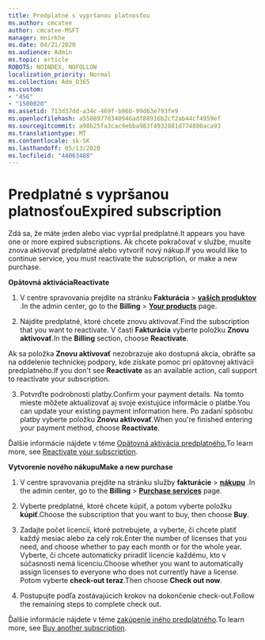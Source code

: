 ```yaml
---
title: Predplatné s vypršanou platnosťou
ms.author: cmcatee
author: cmcatee-MSFT
manager: mnirkhe
ms.date: 04/21/2020
ms.audience: Admin
ms.topic: article
ROBOTS: NOINDEX, NOFOLLOW
localization_priority: Normal
ms.collection: Adm_O365
ms.custom:
- "456"
- "1500020"
ms.assetid: 713d37dd-a34c-469f-b96b-99d63e793fe9
ms.openlocfilehash: a55889770340946adf88916b2cf2ab44cf4959ef
ms.sourcegitcommit: a98b25fa3cac9ebba983f4932881d774880aca93
ms.translationtype: MT
ms.contentlocale: sk-SK
ms.lasthandoff: 05/13/2020
ms.locfileid: "44063488"
---
```

# <a name="expired-subscription"></a><span data-ttu-id="c9439-102">Predplatné s vypršanou platnosťou</span><span class="sxs-lookup"><span data-stu-id="c9439-102">Expired subscription</span></span>

<span data-ttu-id="c9439-103">Zdá sa, že máte jeden alebo viac vypršal predplatné.</span><span class="sxs-lookup"><span data-stu-id="c9439-103">It appears you have one or more expired subscriptions.</span></span> <span data-ttu-id="c9439-104">Ak chcete pokračovať v službe, musíte znova aktivovať predplatné alebo vytvoriť nový nákup.</span><span class="sxs-lookup"><span data-stu-id="c9439-104">If you would like to continue service, you must reactivate the subscription, or make a new purchase.</span></span>
  
<span data-ttu-id="c9439-105">**Opätovná aktivácia**</span><span class="sxs-lookup"><span data-stu-id="c9439-105">**Reactivate**</span></span>
  
1. <span data-ttu-id="c9439-106">V centre spravovania prejdite na stránku **Fakturácia** \> **[vašich produktov](https://go.microsoft.com/fwlink/p/?linkid=842054)** .</span><span class="sxs-lookup"><span data-stu-id="c9439-106">In the admin center, go to the **Billing** \> **[Your products](https://go.microsoft.com/fwlink/p/?linkid=842054)** page.</span></span>

2. <span data-ttu-id="c9439-107">Nájdite predplatné, ktoré chcete znovu aktivovať.</span><span class="sxs-lookup"><span data-stu-id="c9439-107">Find the subscription that you want to reactivate.</span></span> <span data-ttu-id="c9439-108">V časti **Fakturácia** vyberte položku **Znovu aktivovať**.</span><span class="sxs-lookup"><span data-stu-id="c9439-108">In the **Billing** section, choose **Reactivate**.</span></span>

<span data-ttu-id="c9439-109">Ak sa položka **Znovu aktivovať** nezobrazuje ako dostupná akcia, obráťte sa na oddelenie technickej podpory, kde získate pomoc pri opätovnej aktivácii predplatného.</span><span class="sxs-lookup"><span data-stu-id="c9439-109">If you don't see **Reactivate** as an available action, call support to reactivate your subscription.</span></span>

3. <span data-ttu-id="c9439-110">Potvrďte podrobnosti platby.</span><span class="sxs-lookup"><span data-stu-id="c9439-110">Confirm your payment details.</span></span> <span data-ttu-id="c9439-111">Na tomto mieste môžete aktualizovať aj svoje existujúce informácie o platbe.</span><span class="sxs-lookup"><span data-stu-id="c9439-111">You can update your existing payment information here.</span></span> <span data-ttu-id="c9439-112">Po zadaní spôsobu platby vyberte položku **Znovu aktivovať**.</span><span class="sxs-lookup"><span data-stu-id="c9439-112">When you're finished entering your payment method, choose **Reactivate**.</span></span>

<span data-ttu-id="c9439-113">Ďalšie informácie nájdete v téme [Opätovná aktivácia predplatného.](https://docs.microsoft.com/office365/admin/subscriptions-and-billing/reactivate-your-subscription)</span><span class="sxs-lookup"><span data-stu-id="c9439-113">To learn more, see [Reactivate your subscription](https://docs.microsoft.com/office365/admin/subscriptions-and-billing/reactivate-your-subscription).</span></span>

<span data-ttu-id="c9439-114">**Vytvorenie nového nákupu**</span><span class="sxs-lookup"><span data-stu-id="c9439-114">**Make a new purchase**</span></span>
  
1. <span data-ttu-id="c9439-115">V centre spravovania prejdite na stránku služby **fakturácie** \> **[nákupu](https://go.microsoft.com/fwlink/p/?linkid=868433)** .</span><span class="sxs-lookup"><span data-stu-id="c9439-115">In the admin center, go to the **Billing** \> **[Purchase services](https://go.microsoft.com/fwlink/p/?linkid=868433)** page.</span></span>

2. <span data-ttu-id="c9439-116">Vyberte predplatné, ktoré chcete kúpiť, a potom vyberte položku **kúpiť**.</span><span class="sxs-lookup"><span data-stu-id="c9439-116">Choose the subscription that you want to buy, then choose **Buy**.</span></span>

3. <span data-ttu-id="c9439-117">Zadajte počet licencií, ktoré potrebujete, a vyberte, či chcete platiť každý mesiac alebo za celý rok.</span><span class="sxs-lookup"><span data-stu-id="c9439-117">Enter the number of licenses that you need, and choose whether to pay each month or for the whole year.</span></span> <span data-ttu-id="c9439-118">Vyberte, či chcete automaticky priradiť licencie každému, kto v súčasnosti nemá licenciu.</span><span class="sxs-lookup"><span data-stu-id="c9439-118">Choose whether you want to automatically assign licenses to everyone who does not currently have a license.</span></span> <span data-ttu-id="c9439-119">Potom vyberte **check-out teraz**.</span><span class="sxs-lookup"><span data-stu-id="c9439-119">Then choose **Check out now**.</span></span>

4. <span data-ttu-id="c9439-120">Postupujte podľa zostávajúcich krokov na dokončenie check-out.</span><span class="sxs-lookup"><span data-stu-id="c9439-120">Follow the remaining steps to complete check out.</span></span>

<span data-ttu-id="c9439-121">Ďalšie informácie nájdete v téme [zakúpenie iného predplatného](https://docs.microsoft.com/office365/admin/subscriptions-and-billing/buy-another-subscription).</span><span class="sxs-lookup"><span data-stu-id="c9439-121">To learn more, see [Buy another subscription](https://docs.microsoft.com/office365/admin/subscriptions-and-billing/buy-another-subscription).</span></span>